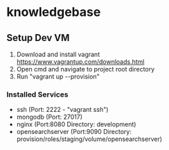 # knowledgebase

## Setup Dev VM
1. Download and install vagrant https://www.vagrantup.com/downloads.html
2. Open cmd and navigate to project root directory
3. Run "vagrant up --provision"

### Installed Services
- ssh (Port: 2222 - "vagrant ssh")
- mongodb (Port: 27017)
- nginx (Port:8080 Directory: development)
- opensearchserver (Port:9090 Directory: provision/roles/staging/volume/opensearchserver)

